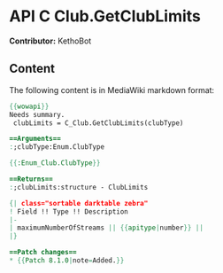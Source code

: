 # API C Club.GetClubLimits

**Contributor:** KethoBot

## Content

The following content is in MediaWiki markdown format:

```mediawiki
{{wowapi}}
Needs summary.
 clubLimits = C_Club.GetClubLimits(clubType)

==Arguments==
:;clubType:Enum.ClubType

{{:Enum_Club.ClubType}}

==Returns==
:;clubLimits:structure - ClubLimits

{| class="sortable darktable zebra"
! Field !! Type !! Description
|-
| maximumNumberOfStreams || {{apitype|number}} || 
|}

==Patch changes==
* {{Patch 8.1.0|note=Added.}}
```
